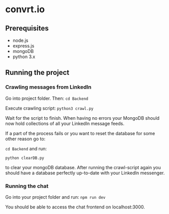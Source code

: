 # convrt.io

## Prerequisites

- node.js
- express.js
- mongoDB
- python 3.x

## Running the project

### Crawling messages from LinkedIn

Go into project folder. Then:
`cd Backend`

Execute crawling script:
`python3 crawl.py`

Wait for the script to finish. When having no errors your MongoDB should now hold collections of all your LinkedIn message feeds.

If a part of the process fails or you want to reset the database for some other reason go to:

`cd Backend`
and run:

`python clearDB.py`

to clear your mongoDB database. After running the crawl-script again you should have a database perfectly up-to-date with your LinkedIn messenger.

### Running the chat

Go into your project folder and run:
`npm run dev`

You should be able to access the chat frontend on localhost:3000.

